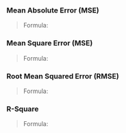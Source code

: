 ### Mean Absolute Error (MSE)
> Formula:

### Mean Square Error (MSE)
> Formula:

### Root Mean Squared Error (RMSE)
> Formula:

### R-Square
> Formula:
